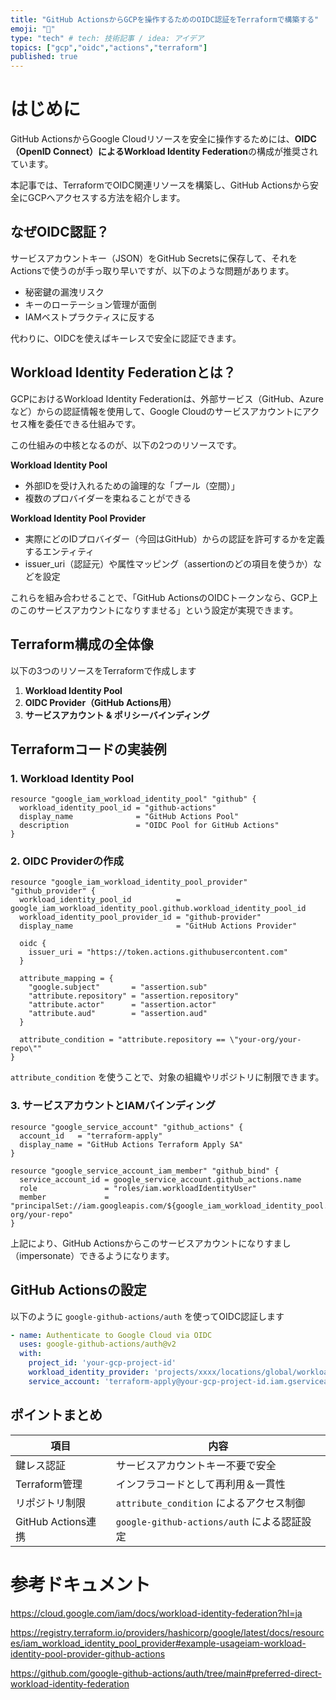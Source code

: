 ```yaml
---
title: "GitHub ActionsからGCPを操作するためのOIDC認証をTerraformで構築する"
emoji: "🌟"
type: "tech" # tech: 技術記事 / idea: アイデア
topics: ["gcp","oidc","actions","terraform"]
published: true
---
```



# はじめに

GitHub ActionsからGoogle Cloudリソースを安全に操作するためには、**OIDC（OpenID Connect）によるWorkload Identity Federation**の構成が推奨されています。

本記事では、TerraformでOIDC関連リソースを構築し、GitHub Actionsから安全にGCPへアクセスする方法を紹介します。

## なぜOIDC認証？

サービスアカウントキー（JSON）をGitHub Secretsに保存して、それをActionsで使うのが手っ取り早いですが、以下のような問題があります。

* 秘密鍵の漏洩リスク
* キーのローテーション管理が面倒
* IAMベストプラクティスに反する

代わりに、OIDCを使えばキーレスで安全に認証できます。


## Workload Identity Federationとは？

GCPにおけるWorkload Identity Federationは、外部サービス（GitHub、Azureなど）からの認証情報を使用して、Google Cloudのサービスアカウントにアクセス権を委任できる仕組みです。

この仕組みの中核となるのが、以下の2つのリソースです。

**Workload Identity Pool**

- 外部IDを受け入れるための論理的な「プール（空間）」
- 複数のプロバイダーを束ねることができる

**Workload Identity Pool Provider**

- 実際にどのIDプロバイダー（今回はGitHub）からの認証を許可するかを定義するエンティティ
- issuer_uri（認証元）や属性マッピング（assertionのどの項目を使うか）などを設定

これらを組み合わせることで、「GitHub ActionsのOIDCトークンなら、GCP上のこのサービスアカウントになりすませる」という設定が実現できます。

## Terraform構成の全体像

以下の3つのリソースをTerraformで作成します

1. **Workload Identity Pool**
2. **OIDC Provider（GitHub Actions用）**
3. **サービスアカウント & ポリシーバインディング**


## Terraformコードの実装例

### 1. Workload Identity Pool

```hcl
resource "google_iam_workload_identity_pool" "github" {
  workload_identity_pool_id = "github-actions"
  display_name              = "GitHub Actions Pool"
  description               = "OIDC Pool for GitHub Actions"
}
```

### 2. OIDC Providerの作成

```hcl
resource "google_iam_workload_identity_pool_provider" "github_provider" {
  workload_identity_pool_id          = google_iam_workload_identity_pool.github.workload_identity_pool_id
  workload_identity_pool_provider_id = "github-provider"
  display_name                       = "GitHub Actions Provider"

  oidc {
    issuer_uri = "https://token.actions.githubusercontent.com"
  }

  attribute_mapping = {
    "google.subject"       = "assertion.sub"
    "attribute.repository" = "assertion.repository"
    "attribute.actor"      = "assertion.actor"
    "attribute.aud"        = "assertion.aud"
  }

  attribute_condition = "attribute.repository == \"your-org/your-repo\""
}
```

`attribute_condition` を使うことで、対象の組織やリポジトリに制限できます。



### 3. サービスアカウントとIAMバインディング

```hcl
resource "google_service_account" "github_actions" {
  account_id   = "terraform-apply"
  display_name = "GitHub Actions Terraform Apply SA"
}

resource "google_service_account_iam_member" "github_bind" {
  service_account_id = google_service_account.github_actions.name
  role               = "roles/iam.workloadIdentityUser"
  member             = "principalSet://iam.googleapis.com/${google_iam_workload_identity_pool.github.name}/attribute.repository/your-org/your-repo"
}
```

上記により、GitHub Actionsからこのサービスアカウントになりすまし（impersonate）できるようになります。



## GitHub Actionsの設定

以下のように `google-github-actions/auth` を使ってOIDC認証します

```yaml
- name: Authenticate to Google Cloud via OIDC
  uses: google-github-actions/auth@v2
  with:
    project_id: 'your-gcp-project-id'
    workload_identity_provider: 'projects/xxxx/locations/global/workloadIdentityPools/github-actions/providers/github-provider'
    service_account: 'terraform-apply@your-gcp-project-id.iam.gserviceaccount.com'
```



## ポイントまとめ

| 項目                 | 内容                                           |
|----------------------|------------------------------------------------|
| 鍵レス認証           | サービスアカウントキー不要で安全             |
| Terraform管理        | インフラコードとして再利用＆一貫性           |
| リポジトリ制限       | `attribute_condition` によるアクセス制御     |
| GitHub Actions連携   | `google-github-actions/auth` による認証設定  |


# 参考ドキュメント

https://cloud.google.com/iam/docs/workload-identity-federation?hl=ja

https://registry.terraform.io/providers/hashicorp/google/latest/docs/resources/iam_workload_identity_pool_provider#example-usageiam-workload-identity-pool-provider-github-actions

https://github.com/google-github-actions/auth/tree/main#preferred-direct-workload-identity-federation